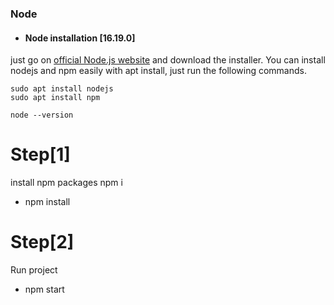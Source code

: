 ### Node
 - #### Node installation [16.19.0]
 
just go on [official Node.js website](https://nodejs.org/) and download the installer.
  You can install nodejs and npm easily with apt install, just run the following commands.

    sudo apt install nodejs
    sudo apt install npm

    node --version

# Step[1]
install npm packages npm i
* npm install

# Step[2]
Run project
* npm start